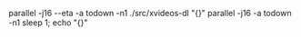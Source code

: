 parallel -j16 --eta -a todown -n1 ./src/xvideos-dl \"{}\"
parallel -j16 -a todown -n1 sleep 1\; echo \"{}\"

